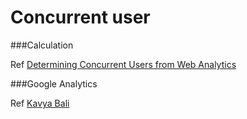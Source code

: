 # Concurrent user

###Calculation

Ref [Determining Concurrent Users from Web Analytics](https://www.loadview-testing.com/blog/determining-concurrent-users-from-web-analytics/)

###Google Analytics

Ref [Kavya Bali](https://serverguy.com/load-test/load-test-concurrent-visitors-google-analytics/)
